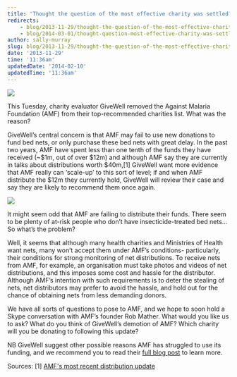 ```yaml
---
title: 'Thought the question of the most effective charity was settled? There are always more questions.'
redirects:
    - blog/2013-11-29/thought-the-question-of-the-most-effective-charity-was-settled-there-are-always-more
    - blog/2014-03-01/thought-question-most-effective-charity-was-settled-there-are-always-more-questions
author: sally-murray
slug: blog/2013-11-29/thought-the-question-of-the-most-effective-charity-was-settled-there-are-always-more
date: '2013-11-29'
time: '11:36am'
updatedDate: '2014-02-10'
updatedTime: '11:36am'
---
```

![](/images/uploads/sally.jpg)

This Tuesday, charity evaluator GiveWell removed the Against Malaria Foundation (AMF) from their top-recommended charities list. What was the reason?

GiveWell’s central concern is that AMF may fail to use new donations to fund bed nets, or only purchase these bed nets with great delay. In the past two years, AMF have spent less than one tenth of the funds they have received (~$1m, out of over $12m) and although AMF say they are currently in talks about distributions worth $40m,[1] GiveWell want more evidence that AMF really can ‘scale-up’ to this sort of level; if and when AMF distribute the $12m they currently hold, GiveWell will review their case and say they are likely to recommend them once again.

![](http://www.againstmalaria.com/images/logo_AMF.gif)

It might seem odd that AMF are failing to distribute their funds. There seem to be plenty of at-risk people who don’t have insecticide-treated bed nets… So what’s the problem?

Well, it seems that although many health charities and Ministries of Health want nets, many won’t accept them under AMF’s conditions- particularly, their conditions for strong monitoring of net distributions. To receive nets from AMF, for example, an organisation must take photos and videos of net distributions, and this imposes some cost and hassle for the distributor. Although AMF’s intention with such requirements is to deter the stealing of nets, net distributors may prefer to avoid the hassle, and hold out for the chance of obtaining nets from less demanding donors.

We have all sorts of questions to pose to AMF, and we hope to soon hold a Skype conversation with AMF’s founder Rob Mather. What would you like us to ask? What do you think of GiveWell’s demotion of AMF? Which charity will you be donating to following this update?

NB GiveWell suggest other possible reasons AMF has struggled to use its funding, and we recommend you to read their [full blog post](http://blog.givewell.org/2013/11/26/change-in-against-malaria-foundation-recommendation-status-room-for-more-funding-related/) to learn more.

Sources:
 [1] [AMF's most recent distribution update](http://www.againstmalaria.com/Distributionupdate.aspx)